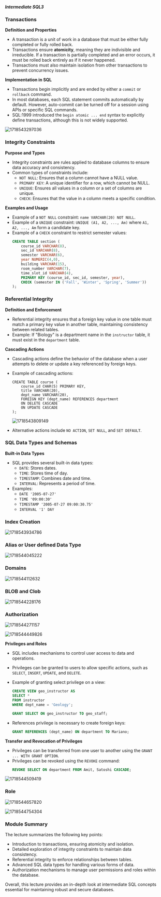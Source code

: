 ##### Intermediate SQL3

### Transactions

**Definition and Properties**

- A transaction is a unit of work in a database that must be either fully completed or fully rolled back.
- Transactions ensure **atomicity**, meaning they are indivisible and irreducible. If a transaction is partially completed and an error occurs, it must be rolled back entirely as if it never happened.
- Transactions must also maintain isolation from other transactions to prevent concurrency issues.

**Implementation in SQL**

- Transactions begin implicitly and are ended by either a `commit` or `rollback` command.
- In most databases, each SQL statement commits automatically by default. However, auto-commit can be turned off for a session using APIs or specific SQL commands.
- SQL:1999 introduced the `begin atomic ... end` syntax to explicitly define transactions, although this is not widely supported.

![1718543297036](image/Lecture3.4-IntermediateSQL3/1718543297036.png)

### Integrity Constraints

**Purpose and Types**

- Integrity constraints are rules applied to database columns to ensure data accuracy and consistency.
- Common types of constraints include:
  - `NOT NULL`: Ensures that a column cannot have a NULL value.
  - `PRIMARY KEY`: A unique identifier for a row, which cannot be NULL.
  - `UNIQUE`: Ensures all values in a column or a set of columns are unique.
  - `CHECK`: Ensures that the value in a column meets a specific condition.

**Examples and Usage**

- Example of a `NOT NULL` constraint: `name VARCHAR(20) NOT NULL`.
- Example of a `UNIQUE` constraint: `UNIQUE (A1, A2, ..., Am)` where `A1, A2, ..., Am` form a candidate key.
- Example of a `CHECK` constraint to restrict semester values:
  ```sql
  CREATE TABLE section (
      course_id VARCHAR(8),
      sec_id VARCHAR(8),
      semester VARCHAR(6),
      year NUMERIC(4,0),
      building VARCHAR(15),
      room_number VARCHAR(7),
      time_slot_id VARCHAR(4),
      PRIMARY KEY (course_id, sec_id, semester, year),
      CHECK (semester IN ('Fall', 'Winter', 'Spring', 'Summer'))
  );
  ```

### Referential Integrity

**Definition and Enforcement**

- Referential integrity ensures that a foreign key value in one table must match a primary key value in another table, maintaining consistency between related tables.
- Example: If "Biology" is a department name in the `instructor` table, it must exist in the `department` table.

**Cascading Actions**

- Cascading actions define the behavior of the database when a user attempts to delete or update a key referenced by foreign keys.
- Example of cascading actions:

  ```pgsql
  CREATE TABLE course (
      course_id CHAR(5) PRIMARY KEY,
      title VARCHAR(20),
      dept_name VARCHAR(20),
      FOREIGN KEY (dept_name) REFERENCES department
      ON DELETE CASCADE
      ON UPDATE CASCADE
  );
  ```

  ![1718543809149](image/Lecture3.4-IntermediateSQL3/1718543809149.png)
- Alternative actions include `NO ACTION`, `SET NULL`, and `SET DEFAULT`.

### SQL Data Types and Schemas

**Built-in Data Types**

- SQL provides several built-in data types:
  - `DATE`: Stores dates.
  - `TIME`: Stores time of day.
  - `TIMESTAMP`: Combines date and time.
  - `INTERVAL`: Represents a period of time.
- Examples:
  - `DATE '2005-07-27'`
  - `TIME '09:00:30'`
  - `TIMESTAMP '2005-07-27 09:00:30.75'`
  - `INTERVAL '1' DAY`

### Index Creation 

![1718543934786](image/Lecture3.4-IntermediateSQL3/1718543934786.png)

### Alias or User defined Data Type

![1718544045222](image/Lecture3.4-IntermediateSQL3/1718544045222.png)

### Domains

![1718544112632](image/Lecture3.4-IntermediateSQL3/1718544112632.png)


### BLOB and Clob

![1718544228176](image/Lecture3.4-IntermediateSQL3/1718544228176.png)

### Authorization

![1718544271157](image/Lecture3.4-IntermediateSQL3/1718544271157.png)

![1718544449826](image/Lecture3.4-IntermediateSQL3/1718544449826.png)

**Privileges and Roles**

- SQL includes mechanisms to control user access to data and operations.
- Privileges can be granted to users to allow specific actions, such as `SELECT`, `INSERT`, `UPDATE`, and `DELETE`.
- Example of granting select privilege on a view:

  ```sql
  CREATE VIEW geo_instructor AS
  SELECT *
  FROM instructor
  WHERE dept_name = 'Geology';

  GRANT SELECT ON geo_instructor TO geo_staff;
  ```
- References privilege is necessary to create foreign keys:

  ```sql
  GRANT REFERENCES (dept_name) ON department TO Mariano;
  ```

**Transfer and Revocation of Privileges**

- Privileges can be transferred from one user to another using the `GRANT ... WITH GRANT OPTION`.
- Privileges can be revoked using the `REVOKE` command:
  ```sql
  REVOKE SELECT ON department FROM Amit, Satoshi CASCADE;
  ```

![1718544509419](image/Lecture3.4-IntermediateSQL3/1718544509419.png)


### Role


![1718544657820](image/Lecture3.4-IntermediateSQL3/1718544657820.png)

![1718544754304](image/Lecture3.4-IntermediateSQL3/1718544754304.png)

### Module Summary

The lecture summarizes the following key points:

- Introduction to transactions, ensuring atomicity and isolation.
- Detailed exploration of integrity constraints to maintain data consistency.
- Referential integrity to enforce relationships between tables.
- Advanced SQL data types for handling various forms of data.
- Authorization mechanisms to manage user permissions and roles within the database.

Overall, this lecture provides an in-depth look at intermediate SQL concepts essential for maintaining robust and secure databases.
